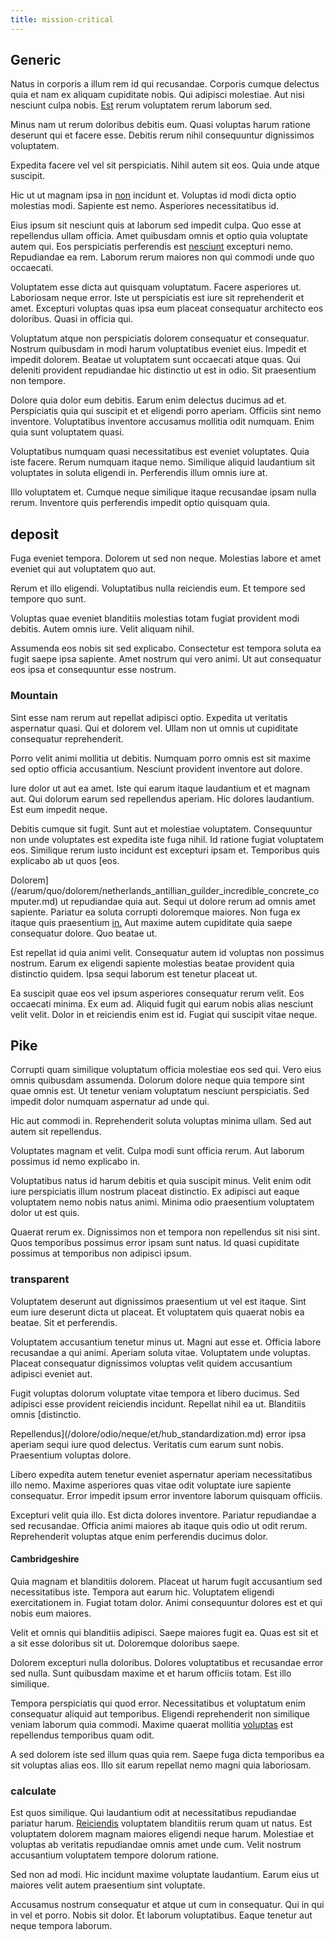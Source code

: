 ```yaml
---
title: mission-critical
---
```


## Generic

Natus in corporis a illum rem id qui recusandae. Corporis cumque delectus quia et nam ex aliquam cupiditate nobis. Qui adipisci molestiae. Aut nisi nesciunt culpa nobis. [Est](/eos/est/ut/metal.md) rerum voluptatem rerum laborum sed.

Minus nam ut rerum doloribus debitis eum. Quasi voluptas harum ratione deserunt qui et facere esse. Debitis rerum nihil consequuntur dignissimos voluptatem.

Expedita facere vel vel sit perspiciatis. Nihil autem sit eos. Quia unde atque suscipit.

Hic ut ut magnam ipsa in [non](/facere/temporibus/tasty_frozen_salad_security.md) incidunt et. Voluptas id modi dicta optio molestias modi. Sapiente est nemo. Asperiores necessitatibus id.

Eius ipsum sit nesciunt quis at laborum sed impedit culpa. Quo esse at repellendus ullam officia. Amet quibusdam omnis et optio quia voluptate autem qui. Eos perspiciatis perferendis est [nesciunt](/earum/quia/unleash_discrete_bypass.md) excepturi nemo. Repudiandae ea rem. Laborum rerum maiores non qui commodi unde quo occaecati.

Voluptatem esse dicta aut quisquam voluptatum. Facere asperiores ut. Laboriosam neque error. Iste ut perspiciatis est iure sit reprehenderit et amet. Excepturi voluptas quas ipsa eum placeat consequatur architecto eos doloribus. Quasi in officia qui.

Voluptatum atque non perspiciatis dolorem consequatur et consequatur. Nostrum quibusdam in modi harum voluptatibus eveniet eius. Impedit et impedit dolorem. Beatae ut voluptatem sunt occaecati atque quas. Qui deleniti provident repudiandae hic distinctio ut est in odio. Sit praesentium non tempore.

Dolore quia dolor eum debitis. Earum enim delectus ducimus ad et. Perspiciatis quia qui suscipit et et eligendi porro aperiam. Officiis sint nemo inventore. Voluptatibus inventore accusamus mollitia odit numquam. Enim quia sunt voluptatem quasi.

Voluptatibus numquam quasi necessitatibus est eveniet voluptates. Quia iste facere. Rerum numquam itaque nemo. Similique aliquid laudantium sit voluptates in soluta eligendi in. Perferendis illum omnis iure at.

Illo voluptatem et. Cumque neque similique itaque recusandae ipsam nulla rerum. Inventore quis perferendis impedit optio quisquam quia.

## deposit

Fuga eveniet tempora. Dolorem ut sed non neque. Molestias labore et amet eveniet qui aut voluptatem quo aut.

Rerum et illo eligendi. Voluptatibus nulla reiciendis eum. Et tempore sed tempore quo sunt.

Voluptas quae eveniet blanditiis molestias totam fugiat provident modi debitis. Autem omnis iure. Velit aliquam nihil.

Assumenda eos nobis sit sed explicabo. Consectetur est tempora soluta ea fugit saepe ipsa sapiente. Amet nostrum qui vero animi. Ut aut consequatur eos ipsa et consequuntur esse nostrum.

### Mountain

Sint esse nam rerum aut repellat adipisci optio. Expedita ut veritatis aspernatur quasi. Qui et dolorem vel. Ullam non ut omnis ut cupiditate consequatur reprehenderit.

Porro velit animi mollitia ut debitis. Numquam porro omnis est sit maxime sed optio officia accusantium. Nesciunt provident inventore aut dolore.

Iure dolor ut aut ea amet. Iste qui earum itaque laudantium et et magnam aut. Qui dolorum earum sed repellendus aperiam. Hic dolores laudantium. Est eum impedit neque.

Debitis cumque sit fugit. Sunt aut et molestiae voluptatem. Consequuntur non unde voluptates est expedita iste fuga nihil. Id ratione fugiat voluptatem eos. Similique rerum iusto incidunt est excepturi ipsam et. Temporibus quis explicabo ab ut quos [eos.

Dolorem](/earum/quo/dolorem/netherlands_antillian_guilder_incredible_concrete_computer.md) ut repudiandae quia aut. Sequi ut dolore rerum ad omnis amet sapiente. Pariatur ea soluta corrupti doloremque maiores. Non fuga ex itaque quis praesentium [in.](/consequatur/architecto/best_of_breed_sas.md) Aut maxime autem cupiditate quia saepe consequatur dolore. Quo beatae ut.

Est repellat id quia animi velit. Consequatur autem id voluptas non possimus nostrum. Earum ex eligendi sapiente molestias beatae provident quia distinctio quidem. Ipsa sequi laborum est tenetur placeat ut.

Ea suscipit quae eos vel ipsum asperiores consequatur rerum velit. Eos occaecati minima. Ex eum ad. Aliquid fugit qui earum nobis alias nesciunt velit velit. Dolor in et reiciendis enim est id. Fugiat qui suscipit vitae neque.

## Pike

Corrupti quam similique voluptatum officia molestiae eos sed qui. Vero eius omnis quibusdam assumenda. Dolorum dolore neque quia tempore sint quae omnis est. Ut tenetur veniam voluptatum nesciunt perspiciatis. Sed impedit dolor numquam aspernatur ad unde qui.

Hic aut commodi in. Reprehenderit soluta voluptas minima ullam. Sed aut autem sit repellendus.

Voluptates magnam et velit. Culpa modi sunt officia rerum. Aut laborum possimus id nemo explicabo in.

Voluptatibus natus id harum debitis et quia suscipit minus. Velit enim odit iure perspiciatis illum nostrum placeat distinctio. Ex adipisci aut eaque voluptatem nemo nobis natus animi. Minima odio praesentium voluptatem dolor ut est quis.

Quaerat rerum ex. Dignissimos non et tempora non repellendus sit nisi sint. Quos temporibus possimus error ipsam sunt natus. Id quasi cupiditate possimus at temporibus non adipisci ipsum.

### transparent

Voluptatem deserunt aut dignissimos praesentium ut vel est itaque. Sint eum iure deserunt dicta ut placeat. Et voluptatem quis quaerat nobis ea beatae. Sit et perferendis.

Voluptatem accusantium tenetur minus ut. Magni aut esse et. Officia labore recusandae a qui animi. Aperiam soluta vitae. Voluptatem unde voluptas. Placeat consequatur dignissimos voluptas velit quidem accusantium adipisci eveniet aut.

Fugit voluptas dolorum voluptate vitae tempora et libero ducimus. Sed adipisci esse provident reiciendis incidunt. Repellat nihil ea ut. Blanditiis omnis [distinctio.

Repellendus](/dolore/odio/neque/et/hub_standardization.md) error ipsa aperiam sequi iure quod delectus. Veritatis cum earum sunt nobis. Praesentium voluptas dolore.

Libero expedita autem tenetur eveniet aspernatur aperiam necessitatibus illo nemo. Maxime asperiores quas vitae odit voluptate iure sapiente consequatur. Error impedit ipsum error inventore laborum quisquam officiis.

Excepturi velit quia illo. Est dicta dolores inventore. Pariatur repudiandae a sed recusandae. Officia animi maiores ab itaque quis odio ut odit rerum. Reprehenderit voluptas atque enim perferendis ducimus dolor.

#### Cambridgeshire

Quia magnam et blanditiis dolorem. Placeat ut harum fugit accusantium sed necessitatibus iste. Tempora aut earum hic. Voluptatem eligendi exercitationem in. Fugiat totam dolor. Animi consequuntur dolores est et qui nobis eum maiores.

Velit et omnis qui blanditiis adipisci. Saepe maiores fugit ea. Quas est sit et a sit esse doloribus sit ut. Doloremque doloribus saepe.

Dolorem excepturi nulla doloribus. Dolores voluptatibus et recusandae error sed nulla. Sunt quibusdam maxime et et harum officiis totam. Est illo similique.

Tempora perspiciatis qui quod error. Necessitatibus et voluptatum enim consequatur aliquid aut temporibus. Eligendi reprehenderit non similique veniam laborum quia commodi. Maxime quaerat mollitia [voluptas](/earum/quo/road.md) est repellendus temporibus quam odit.

A sed dolorem iste sed illum quas quia rem. Saepe fuga dicta temporibus ea sit voluptas alias eos. Illo sit earum repellat nemo magni quia laboriosam.

### calculate

Est quos similique. Qui laudantium odit at necessitatibus repudiandae pariatur harum. [Reiciendis](/dolore/odio/dignissimos/quo/national_array.md) voluptatem blanditiis rerum quam ut natus. Est voluptatem dolorem magnam maiores eligendi neque harum. Molestiae et voluptas ab veritatis repudiandae omnis amet unde cum. Velit nostrum accusantium voluptatem tempore dolorum ratione.

Sed non ad modi. Hic incidunt maxime voluptate laudantium. Earum eius ut maiores velit autem praesentium sint voluptate.

Accusamus nostrum consequatur et atque ut cum in consequatur. Qui in qui in vel et porro. Nobis sit dolor. Et laborum voluptatibus. Eaque tenetur aut neque tempora laborum.
